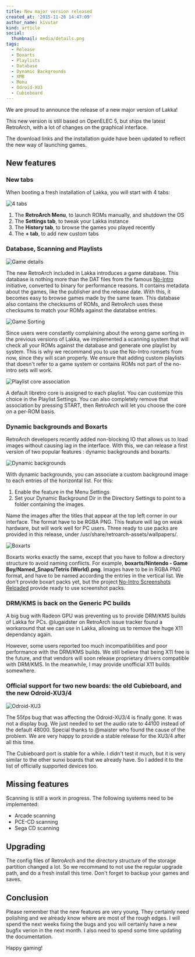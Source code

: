 ```yaml
---
title: New major version released
created_at: '2015-11-26 14:47:09'
author_name: kivutar
kind: article
social:
  thumbnail: media/details.png
tags:
  - Release
  - Boxarts
  - Playlists
  - Database
  - Dynamic Backgrounds
  - XMB
  - Menu
  - Odroid-XU3
  - Cubieboard
---
```


We are proud to announce the release of a new major version of Lakka!

This new version is still based on OpenELEC 5, but ships the latest RetroArch, with a lot of changes on the graphical interface.

The download links and the installation guide have been updated to reflect the new way of launching games.

## New features

### New tabs

When booting a fresh installation of Lakka, you will start with 4 tabs:

![4 tabs](media/4tabs.png)

 1. The **RetroArch Menu**, to launch ROMs manually, and shutdown the OS
 2. The **Settings tab**, to tweak your Lakka instance
 3. The **History tab**, to browse the games you played recently
 4. The **+ tab**, to add new custom tabs

### Database, Scanning and Playlists

![Game details](media/details.png)

The new RetroArch included in Lakka introduces a game database. This database is nothing more than the DAT files from the famous [No-Intro](http://www.no-intro.org/) initiative, converted to binary for performance reasons. It contains metadata about the games, like the publisher and the release date. With this, it becomes easy to browse games made by the same team. This database also contains the checksums of ROMs, and RetroArch uses these checksums to match your ROMs against the datatabse entries.

![Game Sorting](media/game-sorting.png)

Since users were constantly complaining about the wrong game sorting in the previous versions of Lakka, we implemented a scanning system that will check all your ROMs against the database and generate one playlist by system. This is why we recommand you to use the No-Intro romsets from now, since they will scan properly. We ensure that adding custom playlists that doesn't refer to a game system or contains ROMs not part of the no-intro sets will work.

![Playlist core association](media/association.png)

A default libretro core is assigned to each playlist. You can customize this choice in the Playlist Settings. You can also completely remove that association by pressing START, then RetroArch will let you choose the core on a per-ROM basis.

### Dynamic backgrounds and Boxarts

RetroArch developers recently added non-blocking IO that allows us to load images without causing lag in the interface. With this, we can release a first version of two popular features : dynamic backgrounds and boxarts.

![Dynamic backgrounds](media/dynamic-wallpapers.png)

With dynamic backgrounds, you can associate a custom background image to each entries of the horizontal list. For this:

 1. Enable the feature in the Menu Settings
 2. Set your Dynamic Background Dir in the Directory Settings to point to a folder containing the images.
 
Name the images after the titles that appear at the top left corner in our interface. The format have to be RGBA PNG. This feature will lag on weak hardware, but will work well for PC users. Three ready to use packs are provided in this release, under /usr/share/retroarch-assets/wallpapers/.

![Boxarts](media/boxarts.png)

Boxarts works exactly the same, except that you have to follow a directory structure to avoid naming conflicts. For example, **boxarts/Nintendo - Game Boy/Named_Snaps/Tetris (World).png**. Images have to be in RGBA PNG format, and have to be named according the entries in the vertical list. We don't provide boxart packs yet, but the project [No-Intro Screenshots Reloaded](https://screenshotpalace.wordpress.com/no-intro-screenshot-reloaded/) provide ready to use screenshot packs.

### DRM/KMS is back on the Generic PC builds

A big bug with Radeon GPU was preventing us to provide DRM/KMS builds of Lakka for PCs. @lugaidster on RetroArch issue tracker found a workaround that we can use in Lakka, allowing us to remove the huge X11 dependancy again.

However, some users reported too much incompatibilities and poor performance with the DRM/KMS builds. We still believe that being X11 free is the future, and that vendors will soon release proprietary drivers compatible with DRM/KMS. In the meanwhile, I may provide unofficial X11 builds somewhere.

### Official support for two new boards: the old Cubieboard, and the new Odroid-XU3/4

![Odroid-XU3](media/odroid-xu3.jpg)

The 55fps bug that was affecting the Odroid-XU3/4 is finally gone. It was not a display bug. We just needed to set the audio rate to 44100 instead of the default 48000. Special thanks to @maister who found the cause of the problem. We are very happy to provide a stable release for the XU3/4 after all this time.

The Cubieboard port is stable for a while. I didn't test it much, but it is very similar to the other sunxi boards that we already have. So I added it to the list of officially supported devices too.

## Missing features

Scanning is still a work in progress. The following systems need to be implemented:

 * Arcade scanning
 * PCE-CD scanning
 * Sega CD scanning

## Upgrading

The config files of RetroArch and the directory structure of the storage partition changed a lot. So we recommand to not use the regular upgrade path, and do a fresh install this time. Don't forget to backup your games and saves.

## Conclusion

Please remember that the new features are very young. They certainly need polishing and we already know where are most of the rough edges. I will spend the next weeks fixing the bugs and you will certainly have a new bugfix verion in the next month. I also need to spend some time updating the documentation.

Happy gaming!
